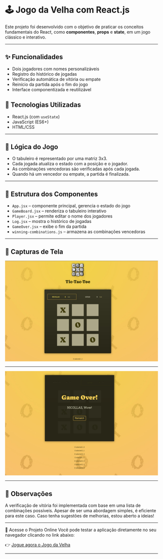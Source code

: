 # 🕹️ Jogo da Velha com React.js

Este projeto foi desenvolvido com o objetivo de praticar os conceitos fundamentais do React, como **componentes**, **props** e **state**, em um jogo clássico e interativo.

---

## ✨ Funcionalidades
- Dois jogadores com nomes personalizáveis
- Registro do histórico de jogadas
- Verificação automática de vitória ou empate
- Reinício da partida após o fim do jogo
- Interface componentizada e reutilizável

## 🔧 Tecnologias Utilizadas
- React.js (com `useState`)
- JavaScript (ES6+)
- HTML/CSS

---

## 🧠 Lógica do Jogo
- O tabuleiro é representado por uma matriz 3x3.
- Cada jogada atualiza o estado com a posição e o jogador.
- As combinações vencedoras são verificadas após cada jogada.
- Quando há um vencedor ou empate, a partida é finalizada.

---

## 📂 Estrutura dos Componentes
- `App.jsx` – componente principal, gerencia o estado do jogo
- `GameBoard.jsx` – renderiza o tabuleiro interativo
- `Player.jsx` – permite editar o nome dos jogadores
- `Log.jsx` – mostra o histórico de jogadas
- `GameOver.jsx` – exibe o fim da partida
- `winning-combinations.js` – armazena as combinações vencedoras

---

## 📸 Capturas de Tela

![Texto alternativo](src/assets/Tela%201.jpg)

---

![Texto alternativo](src/assets/Tela%202.jpg)

---

## 📌 Observações

A verificação de vitória foi implementada com base em uma lista de combinações possíveis. Apesar de ser uma abordagem simples, é eficiente para este caso. Caso tenha sugestões de melhorias, estou aberto a ideias!

---

🔗 Acesse o Projeto Online
Você pode testar a aplicação diretamente no seu navegador clicando no link abaixo:

👉 [Jogue agora o Jogo da Velha](https://tic-tac-toe-iep5.onrender.com/)

---